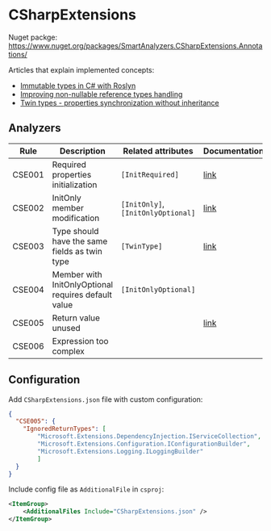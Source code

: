 # CSharpExtensions

Nuget packge: https://www.nuget.org/packages/SmartAnalyzers.CSharpExtensions.Annotations/

Articles that explain implemented concepts:
- [Immutable types in C# with Roslyn](https://cezarypiatek.github.io/post/immutable-types-with-roslyn/)
- [Improving non-nullable reference types handling](https://cezarypiatek.github.io/post/better-non-nullable-handling/)
- [Twin types - properties synchronization without inheritance](https://cezarypiatek.github.io/post/csharp-twin-types/)

## Analyzers

|Rule|Description| Related attributes|Documentation|
|----|-----------|-------------------|-------------|
|CSE001|Required properties initialization| `[InitRequired]` | [link](https://cezarypiatek.github.io/post/immutable-types-with-roslyn/#convenient-initialization) |
|CSE002|InitOnly member modification |`[InitOnly]`, `[InitOnlyOptional]`| [link](https://cezarypiatek.github.io/post/immutable-types-with-roslyn/#full-immutability) |
|CSE003|Type should have the same fields as twin type| `[TwinType]` | [link](https://cezarypiatek.github.io/post/csharp-twin-types/#the-solution-extending-c-rules-with-custom-analyzer)|
|CSE004| Member with InitOnlyOptional requires default value| `[InitOnlyOptional]` ||
|CSE005| Return value unused | | [link](https://cezarypiatek.github.io/post/pure-functions-and-unused-return-value/)|
|CSE006| Expression too complex | | |


## Configuration

Add `CSharpExtensions.json` file with custom configuration:

```json
{
  "CSE005": {
    "IgnoredReturnTypes": [ 
        "Microsoft.Extensions.DependencyInjection.IServiceCollection",
        "Microsoft.Extensions.Configuration.IConfigurationBuilder",
        "Microsoft.Extensions.Logging.ILoggingBuilder"
        ] 
  } 
}
```

Include config file as `AdditionalFile` in `csproj`:

```xml
<ItemGroup>
    <AdditionalFiles Include="CSharpExtensions.json" />
</ItemGroup>
```
